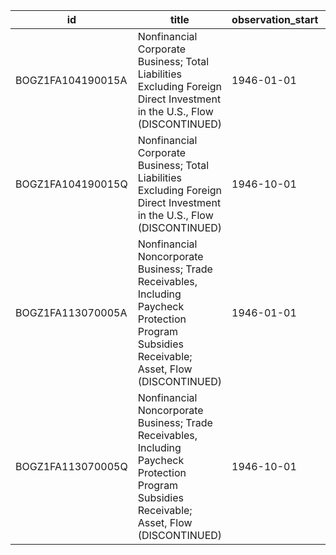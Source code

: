| id                | title                                                                                                                                         | observation_start   | observation_end   |
|-------------------|-----------------------------------------------------------------------------------------------------------------------------------------------|---------------------|-------------------|
| BOGZ1FA104190015A | Nonfinancial Corporate Business; Total Liabilities Excluding Foreign Direct Investment in the U.S., Flow (DISCONTINUED)                       | 1946-01-01          | 2020-01-01        |
| BOGZ1FA104190015Q | Nonfinancial Corporate Business; Total Liabilities Excluding Foreign Direct Investment in the U.S., Flow (DISCONTINUED)                       | 1946-10-01          | 2020-10-01        |
| BOGZ1FA113070005A | Nonfinancial Noncorporate Business; Trade Receivables, Including Paycheck Protection Program Subsidies Receivable; Asset, Flow (DISCONTINUED) | 1946-01-01          | 2019-01-01        |
| BOGZ1FA113070005Q | Nonfinancial Noncorporate Business; Trade Receivables, Including Paycheck Protection Program Subsidies Receivable; Asset, Flow (DISCONTINUED) | 1946-10-01          | 2020-07-01        |